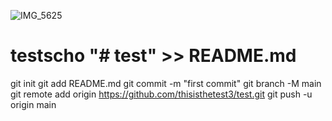 ![IMG_5625](https://user-images.githubusercontent.com/122917383/212975420-71cc5221-ca46-4b11-b1c0-3fd55d3614a3.JPG)
# testscho "# test" >> README.md
git init
git add README.md
git commit -m "first commit"
git branch -M main
git remote add origin https://github.com/thisisthetest3/test.git
git push -u origin main
